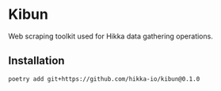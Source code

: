 # Kibun

Web scraping toolkit used for Hikka data gathering operations.

## Installation

```bash
poetry add git+https://github.com/hikka-io/kibun@0.1.0
```
